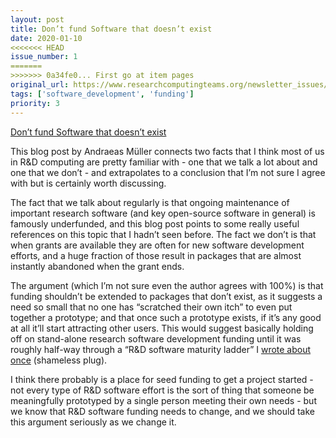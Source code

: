 ```yaml
---
layout: post
title: Don’t fund Software that doesn’t exist
date: 2020-01-10
<<<<<<< HEAD
issue_number: 1
=======
>>>>>>> 0a34fe0... First go at item pages
original_url: https://www.researchcomputingteams.org/newsletter_issues/0001
tags: ['software_development', 'funding']
priority: 3
---
```


<!-- markdownlint-disable MD033 -->
<!-- markdownlint-disable MD041 -->
<!-- markdownlint-disable MD049 -->

[Don’t fund Software that doesn’t exist](https://peekaboo-vision.blogspot.com/2020/01/dont-fund-software-that-doesnt-exist.html)

This blog post by Andraeas Müller connects two facts that I think most of us in R&D computing are pretty familiar with - one that we talk a lot about and one that we don’t - and extrapolates to a conclusion that I’m not sure I agree with but is certainly worth discussing.

The fact that we talk about regularly is that ongoing maintenance of important research software (and key open-source software in general) is famously underfunded, and this blog post points to some really useful references on this topic that I hadn’t seen before.  The fact we don’t is that when grants are available they are often for new software development efforts, and a huge fraction of those result in packages that are almost instantly abandoned when the grant ends.

The argument (which I’m not sure even the author agrees with 100%) is that funding shouldn’t be extended to packages that don’t exist, as it suggests a need so small that no one has “scratched their own itch” to even put together a prototype; and that once such a prototype exists, if it’s any good at all it’ll start attracting other users.  This would suggest basically holding off on stand-alone research software development funding until it was roughly half-way through a “R&D software maturity ladder” I [wrote about once](https://www.dursi.ca/post/incrementalism-for-scientific-development.html) (shameless plug).

I think there probably is a place for seed funding to get a project started - not every type of R&D software effort is the sort of thing that someone be meaningfully prototyped by a single person meeting their own needs - but we know that R&D software funding needs to change, and we should take this argument seriously as we change it.